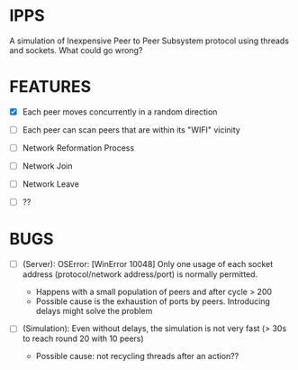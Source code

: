 # IPPS
A simulation of Inexpensive Peer to Peer Subsystem protocol using threads and sockets. What could go wrong?

# FEATURES

- [x] Each peer moves concurrently in a random direction
- [ ] Each peer can scan peers that are within its "WIFI" vicinity
- [ ] Network Reformation Process 
- [ ] Network Join
- [ ] Network Leave
- [ ] ??


# BUGS
- [ ] (Server): OSError: [WinError 10048] Only one usage of each socket address (protocol/network address/port) is normally permitted.
    - Happens with a small population of peers and after cycle > 200
    - Possible cause is the exhaustion of ports by peers. Introducing delays might solve the problem

- [ ] (Simulation): Even without delays, the simulation is not very fast (> 30s to reach round 20 with 10 peers)
    - Possible cause: not recycling threads after an action??